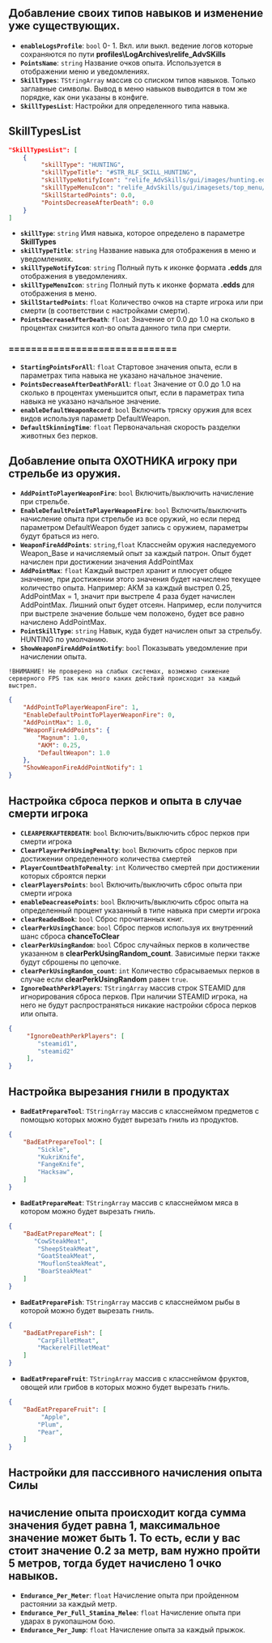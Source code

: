 ## Добавление своих типов навыков и изменение уже существующих.
- **`enableLogsProfile`**: `bool` 0- 1. Вкл. или выкл. ведение логов которые сохраняются по пути **profiles\LogArchives\relife_AdvSKills**
- **`PointsName`**: `string` Название очков опыта. Используется в отображении меню и уведомлениях.
- **`SkillTypes`**: `TStringArray` массив со списком типов навыков. Только заглавные символы. Вывод в меню навыков выводится в том же порядке, как они указаны в конфиге.
- **`SkillTypesList`**: Настройки для определенного типа навыка.

## SkillTypesList
```json
"SkillTypesList": [
    {
         "skillType": "HUNTING",
         "skillTypeTitle": "#STR_RLF_SKILL_HUNTING",
         "skillTypeNotifyIcon": "relife_AdvSkills/gui/images/hunting.edds",
         "skillTypeMenuIcon": "relife_AdvSkills/gui/imagesets/top_menu/hunter.edds",
         "SkillStartedPoints": 0.0,
         "PointsDecreaseAfterDeath": 0.0
    }
]
```
- **`skillType`**: `string` Имя навыка, которое определено в параметре **SkillTypes**
- **`skillTypeTitle`**: `string`  Название навыка для отображения в меню и уведомлениях.
- **`skillTypeNotifyIcon`**: `string` Полный путь к иконке формата **.edds** для отображения в уведомлениях.
- **`skillTypeMenuIcon`**: `string` Полный путь к иконке формата **.edds** для отображения в меню.
- **`SkillStartedPoints`**: `float` Количество очков на старте игрока или при смерти (в соответствии с настройками смерти).
- **`PointsDecreaseAfterDeath`**:  `float` Значение от 0.0 до 1.0 на сколько в процентах снизится кол-во опыта данного типа при смерти.
  
### ==============================

- **`StartingPointsForAll`**:  `float` Стартовое значения опыта, если в параметрах типа навыка не указано начальное значение.
- **`PointsDecreaseAfterDeathForAll`**:  `float` Значение от 0.0 до 1.0 на сколько в процентах уменьшится опыт, если в параметрах типа навыка не указано начальное значение.
- **`enableDefaultWeaponRecord`**:  `bool` Включить тряску оружия для всех видов используя параметр DefaultWeapon.
- **`DefaultSkinningTime`**: `float` Первоначальная скорость разделки животных без перков.
## Добавление опыта ОХОТНИКА игроку при стрельбе из оружия.

- **`AddPointToPlayerWeaponFire`**: `bool` Включить/выключить начисление при стрельбе.
- **`EnableDefaultPointToPlayerWeaponFire`**: `bool` Включить/выключить начисление опыта при стрельбе из все оружий, но если перед параметром DefaultWeapon будет запись с оружием, параметры будут браться из него.
- **`WeaponFireAddPoints`**: `string`,`float`  Класснейм оружия наследуемого Weapon_Base и начисляемый опыт за каждый патрон. Опыт будет начислен при достижении значения AddPointMax
- **`AddPointMax`**: `float` Каждый выстрел хранит и плюсует общее значение, при достижении этого значения будет начислено текущее количество опыта. Например: АКМ за каждый выстрел 0.25, AddPointMax = 1, значит при выстреле 4 раза будет начислен AddPointMax. Лишний опыт будет отсеян. Например, если получится при выстреле значение больше чем положено, будет все равно начислено AddPointMax.
- **`PointSkillType`**: `string` Навык, куда будет начислен опыт за стрельбу. HUNTING по умолчанию.
- **`ShowWeaponFireAddPointNotify`**: `bool` Показывать уведомление при начислении опыта.

  
`!ВНИМАНИЕ! Не проверено на слабых системах, возможно снижение серверного FPS так как много каких действий происходит за каждый выстрел.`

```json
{
    "AddPointToPlayerWeaponFire": 1,
    "EnableDefaultPointToPlayerWeaponFire": 0,
    "AddPointMax": 1.0,
    "WeaponFireAddPoints": {
        "Magnum": 1.0,
        "AKM": 0.25,
        "DefaultWeapon": 1.0
    },
    "ShowWeaponFireAddPointNotify": 1
}
```
## Настройка сброса перков и опыта в случае смерти игрока

- **`CLEARPERKAFTERDEATH`**: `bool` Включить/выключить сброс перков при смерти игрока
- **`ClearPlayerPerkUsingPenalty`**: `bool` Включить сброс перков при достижении определенного количества смертей
- **`PlayerCountDeathToPenalty`**: `int` Количество смертей при достижении которых сброятся перки
- **`clearPlayersPoints`**: `bool` Включить/выключить сброс опыта при смерти игрока
- **`enableDeacreasePoints`**: `bool` Включить/выключить сброс опыта на определенный процент указанный в типе навыка при смерти игрока
- **`clearReadedBook`**: `bool` Сброс прочитанных книг. 
- **`clearPerkUsingChance`**: `bool` Сброс перков используя их внутренний шанс сброса **chanceToClear** 
- **`clearPerkUsingRandom`**: `bool` Сброс случайных перков в количестве указанном в **clearPerkUsingRandom_count**. Зависимые перки также будут сброшены по цепочке.
- **`clearPerkUsingRandom_count`**: `int` Количество сбрасываемых перков в случае если **clearPerkUsingRandom** равен `true`.
- **`IgnoreDeathPerkPlayers`**: `TStringArray` массив строк STEAMID для игнорирования сброса перков. При наличии STEAMID игрока, на него не будут распространяться никакие настройки сброса перков или опыта.
```json
{
     "IgnoreDeathPerkPlayers": [
        "steamid1",
        "steamid2"
     ],
}
```
## Настройка вырезания гнили в продуктах
- **`BadEatPrepareTool`**: `TStringArray` массив с класснеймом предметов с помощью которых можно будет вырезать гниль из продуктов.
```json
{
    "BadEatPrepareTool": [
        "Sickle",
        "KukriKnife",
        "FangeKnife",
        "Hacksaw",
    ]
}
```
- **`BadEatPrepareMeat`**: `TStringArray` массив с класснеймом мяса в котором можно будет вырезать гниль.
```json
{
    "BadEatPrepareMeat": [
       "CowSteakMeat",
        "SheepSteakMeat",
        "GoatSteakMeat",
        "MouflonSteakMeat",
        "BoarSteakMeat"
    ]
}
```
- **`BadEatPrepareFish`**: `TStringArray` массив с класснеймом рыбы в которой можно будет вырезать гниль.
```json
{
    "BadEatPrepareFish": [
        "CarpFilletMeat",
        "MackerelFilletMeat"
    ]
}
```
- **`BadEatPrepareFruit`**: `TStringArray` массив с класснеймом фруктов, овощей или грибов в которых можно будет вырезать гниль.
```json
{
    "BadEatPrepareFruit": [
         "Apple",
        "Plum",
        "Pear",
    ]
}
```
## Настройки для пасссивного начисления опыта Силы
## начисление опыта происходит когда сумма значения будет равна 1, максимальное значение может быть 1. То есть, если у вас стоит значение 0.2 за метр, вам нужно пройти 5 метров, тогда будет начислено 1 очко навыков.

- **`Endurance_Per_Meter`**: `float` Начисление опыта при пройденном растоянии за каждый метр.
- **`Endurance_Per_Full_Stamina_Melee`**: `float` Начисление опыта при ударах в рукопашном бою.
- **`Endurance_Per_Jump`**: `float` Начисление опыта за каждый прыжок.

